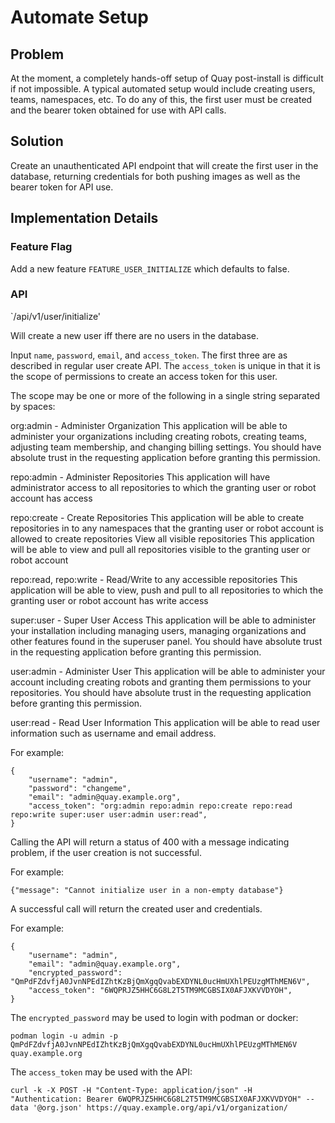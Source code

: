 # Automate Setup

## Problem

At the moment, a completely hands-off setup of Quay post-install is difficult if not impossible. A typical automated setup would include creating users, teams, namespaces, etc. To do any of this, the first user must be created and the bearer token obtained for use with API calls.

## Solution

Create an unauthenticated API endpoint that will create the first user in the database, returning credentials for both pushing images as well as the bearer token for API use.

## Implementation Details

### Feature Flag

Add a new feature `FEATURE_USER_INITIALIZE` which defaults to false.

### API

`/api/v1/user/initialize'

Will create a new user iff there are no users in the database.

Input `name`, `password`, `email`, and `access_token`. The first three are as described in regular user create API. The `access_token` is unique in that it is the scope of permissions to create an access token for this user.

The scope may be one or more of the following in a single string separated by spaces:

org:admin - Administer Organization
This application will be able to administer your organizations including creating robots, creating teams, adjusting team membership, and changing billing settings. You should have absolute trust in the requesting application before granting this permission.

repo:admin - Administer Repositories
This application will have administrator access to all repositories to which the granting user or robot account has access

repo:create - Create Repositories
This application will be able to create repositories in to any namespaces that the granting user or robot account is allowed to create repositories
View all visible repositories
This application will be able to view and pull all repositories visible to the granting user or robot account

repo:read, repo:write - Read/Write to any accessible repositories
This application will be able to view, push and pull to all repositories to which the granting user or robot account has write access

super:user - Super User Access
This application will be able to administer your installation including managing users, managing organizations and other features found in the superuser panel. You should have absolute trust in the requesting application before granting this permission.

user:admin - Administer User
This application will be able to administer your account including creating robots and granting them permissions to your repositories. You should have absolute trust in the requesting application before granting this permission.

user:read - Read User Information
This application will be able to read user information such as username and email address.

For example:
```
{
    "username": "admin",
    "password": "changeme",
    "email": "admin@quay.example.org",
    "access_token": "org:admin repo:admin repo:create repo:read repo:write super:user user:admin user:read",
}
```

Calling the API will return a status of 400 with a message indicating problem, if the user creation is not successful.

For example:
```
{"message": "Cannot initialize user in a non-empty database"}
```

A successful call will return the created user and credentials.

For example:
```
{
    "username": "admin",
    "email": "admin@quay.example.org",
    "encrypted_password": "QmPdFZdvfjA0JvnNPEdIZhtKzBjQmXgqQvabEXDYNL0ucHmUXhlPEUzgMThMEN6V",
    "access_token": "6WQPRJZ5HHC6G8L2T5TM9MCGBSIX0AFJXKVVDYOH",
}
```

The `encrypted_password` may be used to login with podman or docker:
```
podman login -u admin -p QmPdFZdvfjA0JvnNPEdIZhtKzBjQmXgqQvabEXDYNL0ucHmUXhlPEUzgMThMEN6V quay.example.org
```

The `access_token` may be used with the API:
```
curl -k -X POST -H "Content-Type: application/json" -H "Authentication: Bearer 6WQPRJZ5HHC6G8L2T5TM9MCGBSIX0AFJXKVVDYOH" --data '@org.json' https://quay.example.org/api/v1/organization/
```
